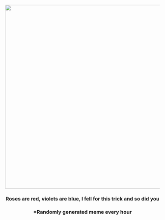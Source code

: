 <p align="center">
        <img src="https://i.redd.it/azu9abro0ak91.jpg" width="600" height="600">
        </p>
        <h3 align="center">Roses are red, violets are blue, I fell for this trick and so did you</h3>
        <h3 align="center">*Randomly generated meme every hour</h3>
    